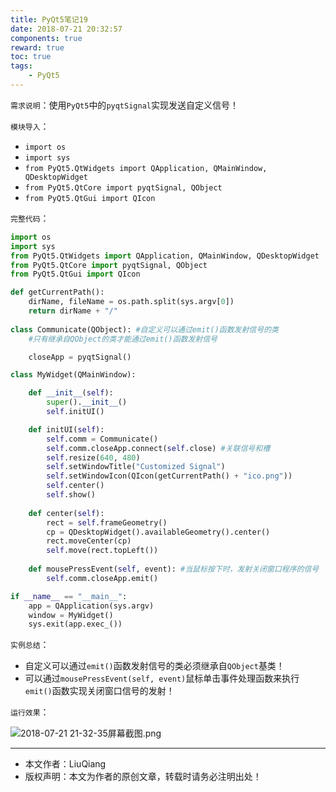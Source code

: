 ```yaml
---
title: PyQt5笔记19
date: 2018-07-21 20:32:57
components: true
reward: true
toc: true
tags:
	- PyQt5
---
```


`需求说明`：使用`PyQt5`中的`pyqtSignal`实现发送自定义信号！

`模块导入`：

- `import os`
- `import sys`
- `from PyQt5.QtWidgets import QApplication, QMainWindow, QDesktopWidget `
- `from PyQt5.QtCore import pyqtSignal, QObject`
- `from PyQt5.QtGui import QIcon`

`完整代码`：

```python
import os
import sys
from PyQt5.QtWidgets import QApplication, QMainWindow, QDesktopWidget
from PyQt5.QtCore import pyqtSignal, QObject
from PyQt5.QtGui import QIcon

def getCurrentPath():
    dirName, fileName = os.path.split(sys.argv[0])
    return dirName + "/"
    
class Communicate(QObject): #自定义可以通过emit()函数发射信号的类
    #只有继承自QObject的类才能通过emit()函数发射信号

    closeApp = pyqtSignal()

class MyWidget(QMainWindow):

    def __init__(self):
        super().__init__()
        self.initUI()

    def initUI(self):
        self.comm = Communicate()
        self.comm.closeApp.connect(self.close) #关联信号和槽
        self.resize(640, 480)
        self.setWindowTitle("Customized Signal")
        self.setWindowIcon(QIcon(getCurrentPath() + "ico.png"))
        self.center()
        self.show()
    
    def center(self):
        rect = self.frameGeometry()
        cp = QDesktopWidget().availableGeometry().center()
        rect.moveCenter(cp)
        self.move(rect.topLeft())
    
    def mousePressEvent(self, event): #当鼠标按下时，发射关闭窗口程序的信号
        self.comm.closeApp.emit()

if __name__ == "__main__":
    app = QApplication(sys.argv)
    window = MyWidget()
    sys.exit(app.exec_())
```

`实例总结`：

- 自定义可以通过`emit()`函数发射信号的类必须继承自`QObject`基类！
- 可以通过`mousePressEvent(self, event)`鼠标单击事件处理函数来执行`emit()`函数实现关闭窗口信号的发射！

`运行效果`：


![2018-07-21 21-32-35屏幕截图.png](https://i.loli.net/2018/07/21/5b5336ce97a7c.png)

---
- 本文作者：LiuQiang
- 版权声明：本文为作者的原创文章，转载时请务必注明出处！
